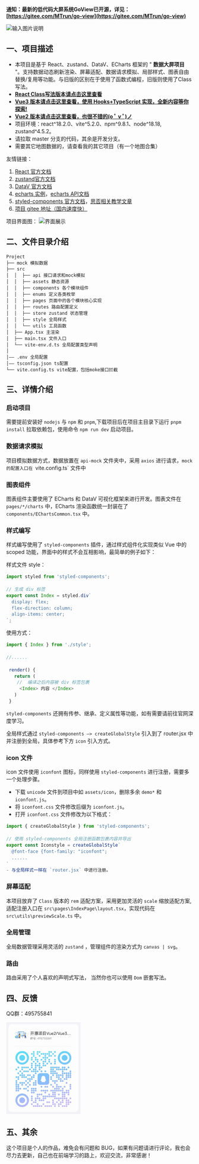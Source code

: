 **通知：最新的低代码大屏系统GoView已开源，详见：[https://gitee.com/MTrun/go-view](https://gitee.com/MTrun/go-view)**

![输入图片说明](https://gitee.com/MTrun/go-view/raw/master/readme/logo-t-y.png)

## 一、项目描述

- 本项目是基于 React、zustand、DataV、ECharts 框架的 " **数据大屏项目** "。支持数据动态刷新渲染、屏幕适配、数据请求模拟、局部样式、图表自由替换/复用等功能。与旧版的区别在于使用了函数式编程，旧版则使用了Class写法。
- [**React Class写法版本请点击这里查看**](https://gitee.com/MTrun/react-big-screen)
- [**Vue3 版本请点击这里查看，使用 Hooks+TypeScript 实现，全新内容等你探索!**](https://gitee.com/MTrun/vue-big-screen-plugin)
- [**Vue2 版本请点击这里查看，也很不错的(o ﾟ v ﾟ)ノ**](https://gitee.com/MTrun/big-screen-vue-datav)
- 项目环境：react^18.2.0、vite^5.2.0、npm^9.8.1、node^18.18, zustand^4.5.2。
- 请拉取 master 分支的代码，其余是开发分支。
- 需要其它地图数据的，请查看我的其它项目（有一个地图合集）

友情链接：

1.  [React 官方文档](https://react.docschina.org/docs/introducing-jsx.html)
2.  [zustand官方文档](https://zustand-demo.pmnd.rs/)
3.  [DataV 官方文档](http://datav-react.jiaminghi.com/guide/)
4.  [echarts 实例](https://echarts.apache.org/examples/zh/index.html)，[echarts API文档](https://echarts.apache.org/zh/api.html#echarts)
5.  [styled-components 官方文档](https://styled-components.com/)，[思否相关教学文章](https://segmentfault.com/a/1190000014682665)
6.  [项目 gitee 地址（国内速度快）](https://gitee.com/MTrun/react-big-screen-plugin)

项目界面图：
![界面展示](https://images.gitee.com/uploads/images/2020/0927/205317_db15e619_4964818.gif '界面展示.gif')

## 二、文件目录介绍

```shell
Project
├── mock 模拟数据
├── src
│  │  ├── api 接口请求和mock模拟
│  │  ├── assets 静态资源
│  │  ├── components 各个模块组件
│  │  ├── enums 定义各类枚举
│  │  ├── pages 页面中的各个模块核心实现
│  │  ├── routes 路由配置定义
│  │  ├── store zustand 状态管理
│  │  ├── style 全局样式
│  │  └── utils 工具函数
│  ├── App.tsx 主渲染
│  ├── main.tsx 文件入口
│  └── vite-env.d.ts 全局配置类型声明
│
│—— .env 全局配置
│—— tsconfig.json ts配置
└── vite.config.ts vite配置，包括moke接口拦截
```

## 三、详情介绍

### 启动项目

需要提前安装好 `nodejs` 与 `npm` 和 `pnpm`,下载项目后在项目主目录下运行 `pnpm install` 拉取依赖包，使用命令 `npm run dev` 启动项目。

### 数据请求模拟

项目模拟数据方式，数据放置在 `api-mock` 文件夹中，采用 `axios` 进行请求，`mock 的配置入口在 `vite.config.ts` 文件中

### 图表组件

图表组件主要使用了 ECharts 和 DataV 可视化框架来进行开发。图表文件在 `pages/*/charts` 中，ECharts 渲染函数统一封装在了 `components/EChartsCommon.tsx` 中。

### 样式编写

样式编写使用了 `styled-components` 插件，通过样式组件化实现类似 Vue 中的 scoped 功能，界面中的样式不会互相影响，最简单的例子如下：

样式文件 style：

```js
import styled from 'styled-components';

// 生成 div 标签
export const Index = styled.div`
  display: flex;
  flex-direction: column;
  align-items: center;
`;
```

使用方式：

```js
import { Index } from './style';

//......

 render() {
   return (
    //  编译之后内容被 div 标签包裹
     <Index> 内容 </Index>
   )
 }
```
`styled-components` 还拥有传参、继承、定义属性等功能，如有需要请前往官网深度学习。

全局样式通过 `styled-components —> createGlobalStyle` 引入到了 router.jsx 中并注册到全局，具体参考下方 `icon` 引入方式。

### icon 文件

icon 文件使用 `iconfont` 图标，同样使用 `styled-components` 进行注册，需要多一个处理步骤。

- 下载 `unicode` 文件到项目中如 `assets/icon`，删除多余 `demo*` 和 `iconfont.js`。
- 将 `iconfont.css` 文件修改后缀为 `iconfont.js`。
- 打开 `iconfont.css` 文件修改为以下格式：

```js
import { createGlobalStyle } from 'styled-components';

// 使用 styled-components 全局注册函数包裹内容并导出
export const Iconstyle = createGlobalStyle`
  @font-face {font-family: "iconfont";
  ......
`
- 与全局样式一样在 `router.jsx` 中进行注册。
```

### 屏幕适配

本项目放弃了 `Class` 版本的 `rem` 适配方案，采用更加灵活的 `scale` 缩放适配方案, 适配注册入口在 `src\pages\IndexPage\layout.tsx`，实现代码在 `src\utils\previewScale.ts` 中。

### 全局管理

全局数据管理采用灵活的 `zustand` ，管理组件的渲染方式为 `canvas | svg`。

### 路由

路由采用了个人喜欢的声明式写法， 当然你也可以使用 `Dom` 嵌套写法。

## 四、反馈

QQ群：495755841

<img src="public/QQ2.png" width="200px"/>

## 五、其余

这个项目是个人的作品，难免会有问题和 BUG，如果有问题请进行评论，我也会尽力去更新，自己也在前端学习的路上，欢迎交流，非常感谢！
